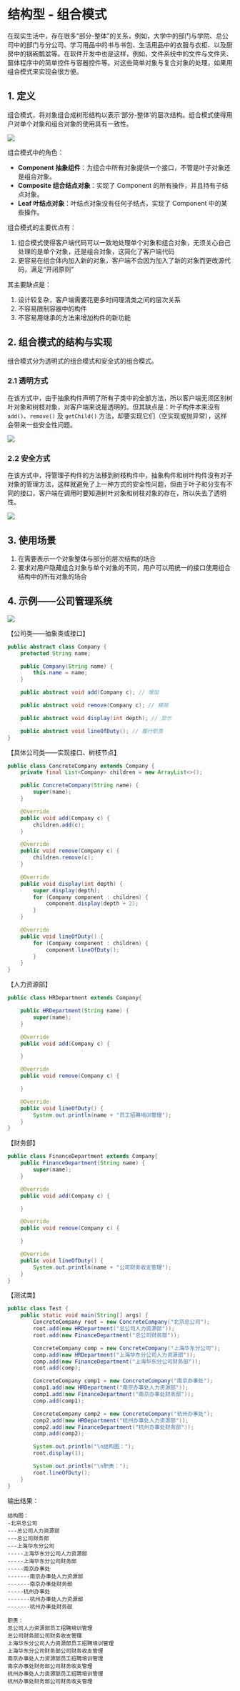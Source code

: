 # 结构型 - 组合模式

在现实生活中，存在很多“部分-整体”的关系，例如，大学中的部门与学院、总公司中的部门与分公司、学习用品中的书与书包、生活用品中的衣服与衣柜、以及厨房中的锅碗瓢盆等。在软件开发中也是这样，例如，文件系统中的文件与文件夹、窗体程序中的简单控件与容器控件等。对这些简单对象与复合对象的处理，如果用组合模式来实现会很方便。

## 1. 定义

组合模式，将对象组合成树形结构以表示‘部分-整体’的层次结构。组合模式使得用户对单个对象和组合对象的使用具有一致性。

![](/imgs/design-pattern/composite-1.jpg)

组合模式中的角色：

- **Component 抽象组件**：为组合中所有对象提供一个接口，不管是叶子对象还是组合对象。
- **Composite 组合结点对象**：实现了 Component 的所有操作，并且持有子结点对象。
- **Leaf 叶结点对象**：叶结点对象没有任何子结点，实现了 Component 中的某些操作。

组合模式的主要优点有：

1. 组合模式使得客户端代码可以一致地处理单个对象和组合对象，无须关心自己处理的是单个对象，还是组合对象，这简化了客户端代码
2. 更容易在组合体内加入新的对象，客户端不会因为加入了新的对象而更改源代码，满足“开闭原则”

其主要缺点是：

1. 设计较复杂，客户端需要花更多时间理清类之间的层次关系
2. 不容易限制容器中的构件
3. 不容易用继承的方法来增加构件的新功能

## 2. 组合模式的结构与实现

组合模式分为透明式的组合模式和安全式的组合模式。

### 2.1 透明方式

在该方式中，由于抽象构件声明了所有子类中的全部方法，所以客户端无须区别树叶对象和树枝对象，对客户端来说是透明的。但其缺点是：叶子构件本来没有 `add()`、`remove()` 及 `getChild()` 方法，却要实现它们（空实现或抛异常），这样会带来一些安全性问题。

![](/imgs/design-pattern/composite-2.gif)

### 2.2 安全方式

在该方式中，将管理子构件的方法移到树枝构件中，抽象构件和树叶构件没有对子对象的管理方法，这样就避免了上一种方式的安全性问题，但由于叶子和分支有不同的接口，客户端在调用时要知道树叶对象和树枝对象的存在，所以失去了透明性。

![](/imgs/design-pattern/composite-3.gif)

## 3. 使用场景

1. 在需要表示一个对象整体与部分的层次结构的场合
2. 要求对用户隐藏组合对象与单个对象的不同，用户可以用统一的接口使用组合结构中的所有对象的场合

## 4. 示例——公司管理系统

![](/imgs/design-pattern/composite-4.png)

【公司类——抽象类或接口】

```java
public abstract class Company {
    protected String name;

    public Company(String name) {
        this.name = name;
    }

    public abstract void add(Company c); // 增加

    public abstract void remove(Company c); // 移除

    public abstract void display(int depth); // 显示

    public abstract void lineOfDuty(); // 履行职责
}
```

【具体公司类——实现接口、树枝节点】

```java
public class ConcreteCompany extends Company {
    private final List<Company> children = new ArrayList<>();

    public ConcreteCompany(String name) {
        super(name);
    }

    @Override
    public void add(Company c) {
        children.add(c);
    }

    @Override
    public void remove(Company c) {
        children.remove(c);
    }

    @Override
    public void display(int depth) {
        super.display(depth);
        for (Company component : children) {
            component.display(depth + 2);
        }
    }

    @Override
    public void lineOfDuty() {
        for (Company component : children) {
            component.lineOfDuty();
        }
    }
}
```

【人力资源部】

```java
public class HRDepartment extends Company{

    public HRDepartment(String name) {
        super(name);
    }

    @Override
    public void add(Company c) {

    }

    @Override
    public void remove(Company c) {

    }

    @Override
    public void lineOfDuty() {
        System.out.println(name + "员工招聘培训管理");
    }
}
```

【财务部】

```java
public class FinanceDepartment extends Company{
    public FinanceDepartment(String name) {
        super(name);
    }

    @Override
    public void add(Company c) {

    }

    @Override
    public void remove(Company c) {

    }

    @Override
    public void lineOfDuty() {
        System.out.println(name + "公司财务收支管理");
    }
}
```

【测试类】

```java
public class Test {
    public static void main(String[] args) {
        ConcreteCompany root = new ConcreteCompany("北京总公司");
        root.add(new HRDepartment("总公司人力资源部"));
        root.add(new FinanceDepartment("总公司财务部"));

        ConcreteCompany comp = new ConcreteCompany("上海华东分公司");
        comp.add(new HRDepartment("上海华东分公司人力资源部"));
        comp.add(new FinanceDepartment("上海华东分公司财务部"));
        root.add(comp);

        ConcreteCompany comp1 = new ConcreteCompany("南京办事处");
        comp1.add(new HRDepartment("南京办事处人力资源部"));
        comp1.add(new FinanceDepartment("南京办事处财务部"));
        comp.add(comp1);

        ConcreteCompany comp2 = new ConcreteCompany("杭州办事处");
        comp2.add(new HRDepartment("杭州办事处人力资源部"));
        comp2.add(new FinanceDepartment("杭州办事处财务部"));
        comp.add(comp2);

        System.out.println("\n结构图：");
        root.display(1);

        System.out.println("\n职责：");
        root.lineOfDuty();
    }
}
```

输出结果：

```
结构图：
-北京总公司
---总公司人力资源部
---总公司财务部
---上海华东分公司
-----上海华东分公司人力资源部
-----上海华东分公司财务部
-----南京办事处
-------南京办事处人力资源部
-------南京办事处财务部
-----杭州办事处
-------杭州办事处人力资源部
-------杭州办事处财务部

职责：
总公司人力资源部员工招聘培训管理
总公司财务部公司财务收支管理
上海华东分公司人力资源部员工招聘培训管理
上海华东分公司财务部公司财务收支管理
南京办事处人力资源部员工招聘培训管理
南京办事处财务部公司财务收支管理
杭州办事处人力资源部员工招聘培训管理
杭州办事处财务部公司财务收支管理
```

